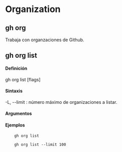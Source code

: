 # Organization

## gh org

Trabaja con organzaciones de Github.

## gh org list

#### Definición

gh org list [flags]

#### Sintaxis

-L, --limit <int>: número máximo de organizaciones a listar.

#### Argumentos



#### Ejemplos

        gh org list

        gh org list --limit 100